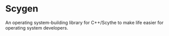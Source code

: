 # Scygen
An operating system-building library for C++/Scythe to make life easier for operating system developers.
